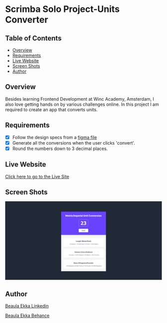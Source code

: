 # Scrimba Solo Project-Units Converter

## Table of Contents

- [Overview](#overview)
- [Requirements](#requirements)
- [Live Website](#live-website)
- [Screen Shots](#screen-shots)
- [Author](#author)

## Overview

Besides learning Frontend Development at Winc Academy, Amsterdam, I also love getting hands on by various challenges online. In this project I am required to create an app that converts units.

## Requirements

- [x] Follow the design specs from a [figma file](https://www.figma.com/file/cqtGul0V8RFXY4vTcIv1Kc/Unit-Conversion?node-id=0%3A1&t=zX9bh210H95lJiEM-0)
- [x] Generate all the conversions when the user clicks 'convert'.
- [x] Round the numbers down to 3 decimal places.

## Live Website

[Click here to go to the Live Site](https://beaulaekka.github.io/UnitsConverter/)

## Screen Shots

![](unitsconverterpic.jpg)

## Author

[Beaula Ekka Linkedin](https://www.linkedin.com/in/beaula-ekka-favejee-97316558/)

[Beaula Ekka Behance](https://www.behance.net/beaula)
